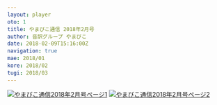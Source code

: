 ```yaml
---
layout: player
oto: 1
title: やまびこ通信 2018年2月号
author: 音訳グループ やまびこ
date: 2018-02-09T15:16:00Z
navigation: true
mae: 2018/01
kore: 2018/02
tugi: 2018/03
---
```

<script>
//<![CDATA[
$(document).ready(function(){

	new jPlayerPlaylist({
		jPlayer: "#jquery_jplayer_1",
		cssSelectorAncestor: "#jp_container_1"
	}, [
		{
			title:"やまびこ通信2018年2月号",
			mp3:"./media/02/sound0001.mp3",
			oga:"./media/02/sound0001.ogg"
		},
		{
			title:"〈1月活動報告〉",
			mp3:"./media/02/sound0002.mp3",
			oga:"./media/02/sound0002.ogg"
		},
		{
			title:"〈2月活動予定〉",
			mp3:"./media/02/sound0003.mp3",
			oga:"./media/02/sound0003.ogg"
		},
		{
			title:"〈録音図書作成〉",
			mp3:"./media/02/sound0004.mp3",
			oga:"./media/02/sound0004.ogg"
		},
		{
			title:"〈対面音訳〉",
			mp3:"./media/02/sound0005.mp3",
			oga:"./media/02/sound0005.ogg"
		},
		{
			title:"〈十条台句会〉",
			mp3:"./media/02/sound0006.mp3",
			oga:"./media/02/sound0006.ogg"
		},
		{
			title:"新入会員から",
			mp3:"./media/02/sound0007.mp3",
			oga:"./media/02/sound0007.ogg"
		},
		{
			title:"Let's try!!",
			mp3:"./media/02/sound0008.mp3",
			oga:"./media/02/sound0008.ogg"
		},
		{
			title:"終わり",
			mp3:"./media/02/sound0009.mp3",
			oga:"./media/02/sound0009.ogg"
		}
	], {
		playlistOptions: {
 		   autoPlay: true
    		},
		swfPath: "./jPlayer-2.9.2/dist/jplayer",
		supplied: "oga, mp3",
		wmode: "window",
		useStateClassSkin: true,
		autoBlur: false,
		smoothPlayBar: true,
		keyEnabled: true
	});
$("#jquery_jplayer_1").jPlayer("volume", 1);
});
//]]>
</script>
<a href="media/02/02-1.svg" target="_blank"><img src="media/02/02-1.png" alt="やまびこ通信2018年2月号ページ1" srcset="media/02/02-1.svg" /></a>
<a href="media/02/02-2.svg" target="_blank"><img src="media/02/02-2.png" alt="やまびこ通信2018年2月号ページ2" srcset="media/02/02-2.svg" /></a>


